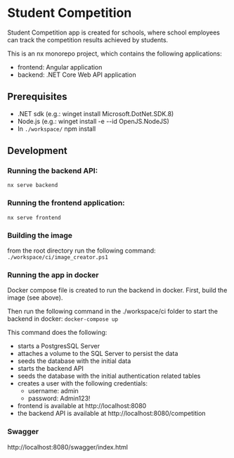 # Student Competition
Student Competition app is created for schools, where school employees can track the competition results achieved by students.

This is an nx monorepo project, which contains the following applications:
- frontend: Angular application
- backend: .NET Core Web API application

## Prerequisites
- .NET sdk (e.g.: winget install Microsoft.DotNet.SDK.8)
- Node.js (e.g.: winget install -e --id OpenJS.NodeJS)
- In `./workspace/` npm install

## Development
### Running the backend API:
`nx serve backend`

### Running the frontend application:
`nx serve frontend`

### Building the image
from the root directory run the following command:
`./workspace/ci/image_creator.ps1`

### Running the app in docker
Docker compose file is created to run the backend in docker.
First, build the image (see above).

Then run the following command in the ./workspace/ci folder to start the backend in docker:
`docker-compose up`

This command does the following:
- starts a PostgresSQL Server
- attaches a volume to the SQL Server to persist the data
- seeds the database with the initial data
- starts the backend API
- seeds the database with the initial authentication related tables
- creates a user with the following credentials:
  - username: admin
  - password: Admin123!
- frontend is available at http://localhost:8080
- the backend API is available at http://localhost:8080/competition

### Swagger
http://localhost:8080/swagger/index.html
